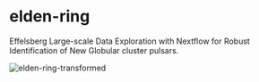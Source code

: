 # elden-ring
Effelsberg Large-scale Data Exploration with Nextflow for Robust Identification of New Globular cluster pulsars.

![elden-ring-transformed](https://github.com/user-attachments/assets/3e1a1c35-d055-4266-9ff7-5380ab1d463f)


